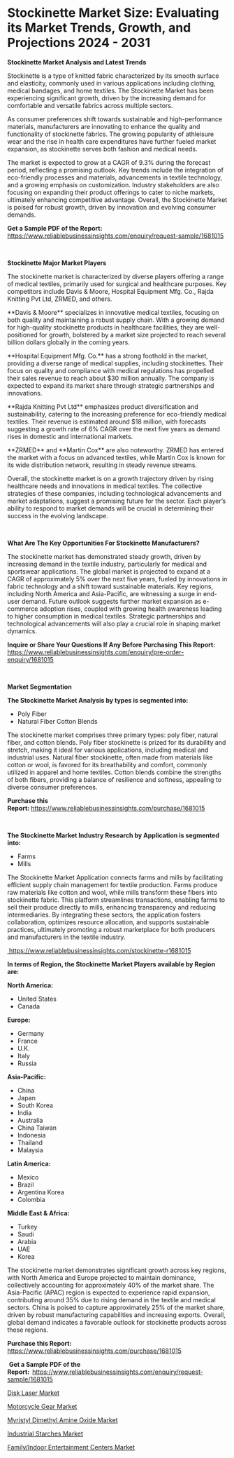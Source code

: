 <p><h1>Stockinette Market Size: Evaluating its Market Trends, Growth, and Projections 2024 - 2031</h1></p><p><strong>Stockinette Market Analysis and Latest Trends</strong></p>
<p><p>Stockinette is a type of knitted fabric characterized by its smooth surface and elasticity, commonly used in various applications including clothing, medical bandages, and home textiles. The Stockinette Market has been experiencing significant growth, driven by the increasing demand for comfortable and versatile fabrics across multiple sectors. </p><p>As consumer preferences shift towards sustainable and high-performance materials, manufacturers are innovating to enhance the quality and functionality of stockinette fabrics. The growing popularity of athleisure wear and the rise in health care expenditures have further fueled market expansion, as stockinette serves both fashion and medical needs.</p><p>The market is expected to grow at a CAGR of 9.3% during the forecast period, reflecting a promising outlook. Key trends include the integration of eco-friendly processes and materials, advancements in textile technology, and a growing emphasis on customization. Industry stakeholders are also focusing on expanding their product offerings to cater to niche markets, ultimately enhancing competitive advantage. Overall, the Stockinette Market is poised for robust growth, driven by innovation and evolving consumer demands.</p></p>
<p><strong>Get a Sample PDF of the Report:&nbsp;</strong> <a href="https://www.reliablebusinessinsights.com/enquiry/request-sample/1681015?utm_campaign=1113&utm_medium=2&utm_source=Github&utm_content=ia&utm_term=18112024&utm_id=stockinette">https://www.reliablebusinessinsights.com/enquiry/request-sample/1681015</a></p>
<p>&nbsp;</p>
<p><strong>Stockinette Major Market Players</strong></p>
<p><p>The stockinette market is characterized by diverse players offering a range of medical textiles, primarily used for surgical and healthcare purposes. Key competitors include Davis & Moore, Hospital Equipment Mfg. Co., Rajda Knitting Pvt Ltd, ZRMED, and others.</p><p>**Davis & Moore** specializes in innovative medical textiles, focusing on both quality and maintaining a robust supply chain. With a growing demand for high-quality stockinette products in healthcare facilities, they are well-positioned for growth, bolstered by a market size projected to reach several billion dollars globally in the coming years.</p><p>**Hospital Equipment Mfg. Co.** has a strong foothold in the market, providing a diverse range of medical supplies, including stockinettes. Their focus on quality and compliance with medical regulations has propelled their sales revenue to reach about $30 million annually. The company is expected to expand its market share through strategic partnerships and innovations.</p><p>**Rajda Knitting Pvt Ltd** emphasizes product diversification and sustainability, catering to the increasing preference for eco-friendly medical textiles. Their revenue is estimated around $18 million, with forecasts suggesting a growth rate of 6% CAGR over the next five years as demand rises in domestic and international markets.</p><p>**ZRMED** and **Martin Cox** are also noteworthy. ZRMED has entered the market with a focus on advanced textiles, while Martin Cox is known for its wide distribution network, resulting in steady revenue streams.</p><p>Overall, the stockinette market is on a growth trajectory driven by rising healthcare needs and innovations in medical textiles. The collective strategies of these companies, including technological advancements and market adaptations, suggest a promising future for the sector. Each player’s ability to respond to market demands will be crucial in determining their success in the evolving landscape.</p></p>
<p>&nbsp;</p>
<p><strong>What Are The Key Opportunities For Stockinette Manufacturers?</strong></p>
<p><p>The stockinette market has demonstrated steady growth, driven by increasing demand in the textile industry, particularly for medical and sportswear applications. The global market is projected to expand at a CAGR of approximately 5% over the next five years, fueled by innovations in fabric technology and a shift toward sustainable materials. Key regions, including North America and Asia-Pacific, are witnessing a surge in end-user demand. Future outlook suggests further market expansion as e-commerce adoption rises, coupled with growing health awareness leading to higher consumption in medical textiles. Strategic partnerships and technological advancements will also play a crucial role in shaping market dynamics.</p></p>
<p><strong>Inquire or Share Your Questions If Any Before Purchasing This Report:</strong> <a href="https://www.reliablebusinessinsights.com/enquiry/pre-order-enquiry/1681015?utm_campaign=1113&utm_medium=2&utm_source=Github&utm_content=ia&utm_term=18112024&utm_id=stockinette">https://www.reliablebusinessinsights.com/enquiry/pre-order-enquiry/1681015</a></p>
<p>&nbsp;</p>
<p><strong>Market Segmentation</strong></p>
<p><strong>The Stockinette Market Analysis by types is segmented into:</strong></p>
<p><ul><li>Poly Fiber</li><li>Natural Fiber Cotton Blends</li></ul></p>
<p><p>The stockinette market comprises three primary types: poly fiber, natural fiber, and cotton blends. Poly fiber stockinette is prized for its durability and stretch, making it ideal for various applications, including medical and industrial uses. Natural fiber stockinette, often made from materials like cotton or wool, is favored for its breathability and comfort, commonly utilized in apparel and home textiles. Cotton blends combine the strengths of both fibers, providing a balance of resilience and softness, appealing to diverse consumer preferences.</p></p>
<p><strong>Purchase this Report:&nbsp;</strong><a href="https://www.reliablebusinessinsights.com/purchase/1681015?utm_campaign=1113&utm_medium=2&utm_source=Github&utm_content=ia&utm_term=18112024&utm_id=stockinette">https://www.reliablebusinessinsights.com/purchase/1681015</a></p>
<p>&nbsp;</p>
<p><strong>The Stockinette Market Industry Research by Application is segmented into:</strong></p>
<p><ul><li>Farms</li><li>Mills</li></ul></p>
<p><p>The Stockinette Market Application connects farms and mills by facilitating efficient supply chain management for textile production. Farms produce raw materials like cotton and wool, while mills transform these fibers into stockinette fabric. This platform streamlines transactions, enabling farms to sell their produce directly to mills, enhancing transparency and reducing intermediaries. By integrating these sectors, the application fosters collaboration, optimizes resource allocation, and supports sustainable practices, ultimately promoting a robust marketplace for both producers and manufacturers in the textile industry.</p></p>
<p><a href="https://www.reliablebusinessinsights.com/stockinette-r1681015?utm_campaign=1113&utm_medium=2&utm_source=Github&utm_content=ia&utm_term=18112024&utm_id=stockinette">&nbsp;https://www.reliablebusinessinsights.com/stockinette-r1681015</a></p>
<p><strong>In terms of Region, the Stockinette Market Players available by Region are:</strong></p>
<p>
    <p> <strong> North America: </strong>
        <ul>
            <li>United States</li>
            <li>Canada</li>
        </ul>
        </p> 
    <p> <strong> Europe: </strong>
        <ul>
            <li>Germany</li>
            <li>France</li>
            <li>U.K.</li>
            <li>Italy</li>
            <li>Russia</li>
        </ul>
        </p> 
    <p> <strong> Asia-Pacific: </strong>
        <ul>
            <li>China</li>
            <li>Japan</li>
            <li>South Korea</li>
            <li>India</li>
            <li>Australia</li>
            <li>China Taiwan</li>
            <li>Indonesia</li>
            <li>Thailand</li>
            <li>Malaysia</li>
        </ul>
        </p> 
    <p> <strong> Latin America: </strong>
        <ul>
            <li>Mexico</li>
            <li>Brazil</li>
            <li>Argentina Korea</li>
            <li>Colombia</li>
        </ul>
        </p> 
    <p> <strong> Middle East & Africa: </strong>
        <ul>
            <li>Turkey</li>
            <li>Saudi</li>
            <li>Arabia</li>
            <li>UAE</li>
            <li>Korea</li>
        </ul>
    </p>
    </p>
<p><p>The stockinette market demonstrates significant growth across key regions, with North America and Europe projected to maintain dominance, collectively accounting for approximately 40% of the market share. The Asia-Pacific (APAC) region is expected to experience rapid expansion, contributing around 35% due to rising demand in the textile and medical sectors. China is poised to capture approximately 25% of the market share, driven by robust manufacturing capabilities and increasing exports. Overall, global demand indicates a favorable outlook for stockinette products across these regions.</p></p>
<p><strong>Purchase this Report: </strong><a href="https://www.reliablebusinessinsights.com/purchase/1681015?utm_campaign=1113&utm_medium=2&utm_source=Github&utm_content=ia&utm_term=18112024&utm_id=stockinette">https://www.reliablebusinessinsights.com/purchase/1681015</a></p>
<p>&nbsp;<strong>Get a Sample PDF of the Report:&nbsp;&nbsp;</strong><a href="https://www.reliablebusinessinsights.com/enquiry/request-sample/1681015?utm_campaign=1113&utm_medium=2&utm_source=Github&utm_content=ia&utm_term=18112024&utm_id=stockinette">https://www.reliablebusinessinsights.com/enquiry/request-sample/1681015</a></p>
<p><strong></strong></p>
<p><p><a href="https://github.com/GenaGaines34/Market-Research-Report-List-1/blob/main/disk-laser-market.md?utm_campaign=1113&utm_medium=2&utm_source=Github&utm_content=ia&utm_term=18112024&utm_id=stockinette">Disk Laser Market</a></p><p><a href="https://www.linkedin.com/pulse/motorcycle-gear-market-trends-strategic-insights-2024-2031-dzn9e?utm_campaign=1113&utm_medium=2&utm_source=Github&utm_content=ia&utm_term=18112024&utm_id=stockinette">Motorcycle Gear Market</a></p><p><a href="https://issuu.com/reportprime-2/docs/myristyl-dimethyl-amine-oxide-marke_6722869bbf61fb?utm_campaign=1113&utm_medium=2&utm_source=Github&utm_content=ia&utm_term=18112024&utm_id=stockinette">Myristyl Dimethyl Amine Oxide Market</a></p><p><a href="https://www.linkedin.com/pulse/industrial-starches-market-indicators-size-regional-breakdown-fcnlc?utm_campaign=1113&utm_medium=2&utm_source=Github&utm_content=ia&utm_term=18112024&utm_id=stockinette">Industrial Starches Market</a></p><p><a href="https://github.com/kric8bmkinds/Market-Research-Report-List-1/blob/main/familyindoor-entertainment-centers-market.md?utm_campaign=1113&utm_medium=2&utm_source=Github&utm_content=ia&utm_term=18112024&utm_id=stockinette">Family/Indoor Entertainment Centers Market</a></p></p>